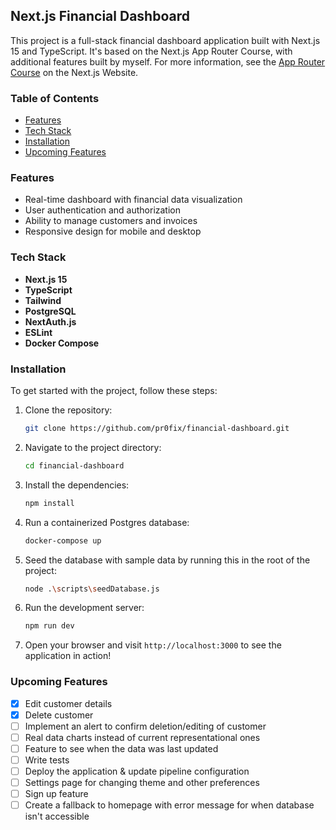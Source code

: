 ## Next.js Financial Dashboard

This project is a full-stack financial dashboard application built with Next.js 15 and TypeScript. It's based on the Next.js App Router Course, with additional features built by myself.
For more information, see the [App Router Course](https://nextjs.org/learn/dashboard-app) on the Next.js Website.

### Table of Contents

- [Features](#features)
- [Tech Stack](#tech-stack)
- [Installation](#installation)
- [Upcoming Features](#upcoming-features)

### Features

- Real-time dashboard with financial data visualization
- User authentication and authorization
- Ability to manage customers and invoices
- Responsive design for mobile and desktop

### Tech Stack

- **Next.js 15**
- **TypeScript**
- **Tailwind**
- **PostgreSQL**
- **NextAuth.js**
- **ESLint**
- **Docker Compose**

### Installation

To get started with the project, follow these steps:

1. Clone the repository:
   ```bash
   git clone https://github.com/pr0fix/financial-dashboard.git
   ```
2. Navigate to the project directory:
   ```bash
   cd financial-dashboard
   ```
3. Install the dependencies:

   ```bash
   npm install
   ```

4. Run a containerized Postgres database:

   ```bash
   docker-compose up
   ```

5. Seed the database with sample data by running this in the root of the project:

   ```bash
   node .\scripts\seedDatabase.js
   ```

6. Run the development server:

   ```bash
   npm run dev
   ```

7. Open your browser and visit `http://localhost:3000` to see the application in action!

### Upcoming Features

- [x] Edit customer details
- [x] Delete customer
- [ ] Implement an alert to confirm deletion/editing of customer
- [ ] Real data charts instead of current representational ones
- [ ] Feature to see when the data was last updated
- [ ] Write tests
- [ ] Deploy the application & update pipeline configuration
- [ ] Settings page for changing theme and other preferences
- [ ] Sign up feature
- [ ] Create a fallback to homepage with error message for when database isn't accessible
